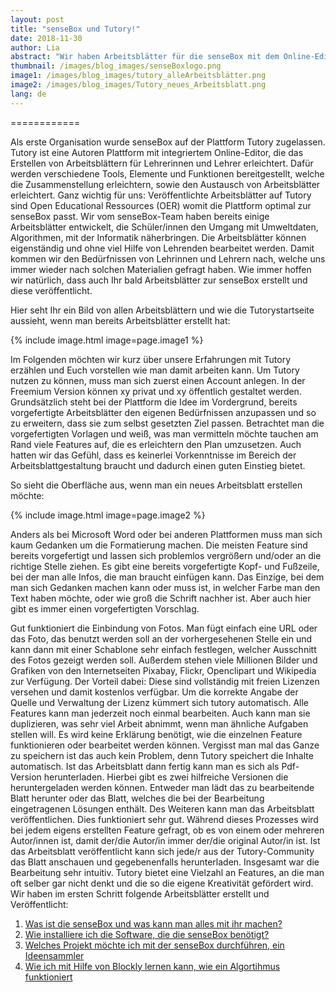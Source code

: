 ```yaml
---
layout: post
title: "senseBox und Tutory!"
date: 2018-11-30
author: Lia 
abstract: "Wir haben Arbeitsblätter für die senseBox mit dem Online-Editor Tutory erstellt – unser Erfahrungsbericht"
thumbnail: /images/blog_images/senseBoxlogo.png
image1: /images/blog_images/tutory_alleArbeitsblätter.png
image2: /images/blog_images/Tutory_neues_Arbeitsblatt.png
lang: de
---
```


============

Als erste Organisation wurde senseBox auf der Plattform Tutory zugelassen. Tutory ist eine Autoren Plattform mit integriertem Online-Editor, die das Erstellen von Arbeitsblättern für Lehrerinnen und Lehrer erleichtert. Dafür werden verschiedene Tools, Elemente und Funktionen bereitgestellt, welche die Zusammenstellung erleichtern, sowie den Austausch von Arbeitsblätter erleichtert. Ganz wichtig für uns: Veröffentlichte Arbeitsblätter auf Tutory sind Open Educational Ressources (OER) womit die Plattform optimal zur senseBox passt.
Wir vom senseBox-Team haben bereits einige Arbeitsblätter entwickelt, die Schüler/innen den Umgang mit Umweltdaten, Algorithmen, mit der Informatik näherbringen. Die Arbeitsblätter können eigenständig und ohne viel Hilfe von Lehrenden bearbeitet werden. Damit kommen wir den Bedürfnissen von Lehrinnen und Lehrern nach, welche uns immer wieder nach solchen Materialien gefragt haben. Wie immer hoffen wir natürlich, dass auch Ihr bald Arbeitsblätter zur senseBox erstellt und diese veröffentlicht. 

Hier seht Ihr ein Bild von allen Arbeitsblättern und wie die Tutorystartseite aussieht, wenn man bereits Arbeitsblätter erstellt hat:

{% include image.html image=page.image1 %}

Im Folgenden möchten wir kurz über unsere Erfahrungen mit Tutory erzählen und Euch vorstellen wie man damit arbeiten kann.
Um Tutory nutzen zu können, muss man sich zuerst einen Account anlegen. In der Freemium Version können xy privat und xy öffentlich gestaltet werden. 
Grundsätzlich steht bei der Plattform die Idee im Vordergrund, bereits vorgefertigte Arbeitsblätter den eigenen Bedürfnissen anzupassen und so zu erweitern, dass sie zum selbst gesetzten Ziel passen. Betrachtet man die vorgefertigten Vorlagen und weiß, was man vermitteln möchte tauchen am Rand viele Features auf, die es erleichtern den Plan umzusetzen. Auch hatten wir das Gefühl, dass es keinerlei Vorkenntnisse im Bereich der Arbeitsblattgestaltung braucht und dadurch einen guten Einstieg bietet.

So sieht die Oberfläche aus, wenn man ein neues Arbeitsblatt erstellen möchte:

{% include image.html image=page.image2 %}

Anders als bei Microsoft Word oder bei anderen Plattformen muss man sich kaum Gedanken um die Formatierung machen. Die meisten Feature sind bereits vorgefertigt und lassen sich problemlos vergrößern und/oder an die richtige Stelle ziehen. Es gibt eine bereits vorgefertigte Kopf- und Fußzeile, bei der man alle Infos, die man braucht einfügen kann. Das Einzige, bei dem man sich Gedanken machen kann oder muss ist, in welcher Farbe man den Text haben möchte, oder wie groß die Schrift nachher ist. Aber auch hier gibt es immer einen vorgefertigten Vorschlag. 

Gut funktioniert die Einbindung von Fotos. Man fügt einfach eine URL oder das Foto, das benutzt werden soll an der vorhergesehenen Stelle ein und kann dann mit einer Schablone sehr einfach festlegen, welcher Ausschnitt des Fotos gezeigt werden soll. Außerdem stehen viele Millionen Bilder und Grafiken von den Internetseiten Pixabay, Flickr, Openclipart und Wikipedia zur Verfügung. Der Vorteil dabei: Diese sind vollständig mit freien Lizenzen versehen und damit kostenlos verfügbar. Um die korrekte Angabe der Quelle und Verwaltung der Lizenz kümmert sich tutory automatisch.
Alle Features kann man jederzeit noch einmal bearbeiten. Auch kann man sie duplizieren, was sehr viel Arbeit abnimmt, wenn man ähnliche Aufgaben stellen will. Es wird keine Erklärung benötigt, wie die einzelnen Feature funktionieren oder bearbeitet werden können. Vergisst man mal das Ganze zu speichern ist das auch kein Problem, denn Tutory speichert die Inhalte automatisch. Ist das Arbeitsblatt dann fertig kann man es sich als Pdf-Version herunterladen. Hierbei gibt es zwei hilfreiche Versionen die heruntergeladen werden können. Entweder man lädt das zu bearbeitende Blatt herunter oder das Blatt, welches die bei der Bearbeitung eingetragenen Lösungen enthält. Des Weiteren kann man das Arbeitsblatt veröffentlichen. Dies funktioniert sehr gut. Während dieses Prozesses wird bei jedem eigens erstellten Feature gefragt, ob es von einem oder mehreren Autor/innen ist, damit der/die Autor/in immer der/die original Autor/in ist. Ist das Arbeitsblatt veröffentlicht kann sich jede/r aus der Tutory-Community das Blatt anschauen und gegebenenfalls herunterladen.
Insgesamt war die Bearbeitung sehr intuitiv. Tutory bietet eine Vielzahl an Features, an die man oft selber gar nicht denkt und die so die eigene Kreativität gefördert wird. Wir haben im ersten Schritt folgende Arbeitsblätter erstellt und Veröffentlicht:


1. [Was ist die senseBox und was kann man alles mit ihr machen?](https://www.tutory.de/w/5f62f920)
2. [Wie installiere ich die Software, die die senseBox benötigt?](https://www.tutory.de/w/3ccdeff0)
3. [Welches Projekt möchte ich mit der senseBox durchführen, ein Ideensammler](https://www.tutory.de/w/0ab88490)
4. [Wie ich mit Hilfe von Blockly lernen kann, wie ein Algortihmus funktioniert](https://www.tutory.de/worksheet/e5170bf0)
